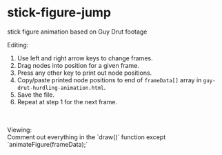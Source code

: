 # stick-figure-jump
stick figure animation based on Guy Drut footage

Editing:<br>
1. Use left and right arrow keys to change frames.<br>
2. Drag nodes into position for a given frame.<br>
3. Press any other key to print out node positions.<br>
4. Copy/paste printed node positions to end of `frameData[]` array in `guy-drut-hurdling-animation.html`.<br>
5. Save the file.<br>
6. Repeat at step 1 for the next frame.<br>
<br>
<br>
Viewing:<br>
Comment out everything in the `draw()` function except `animateFigure(frameData);`
